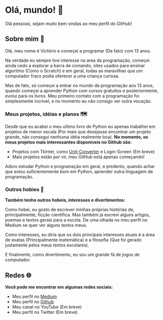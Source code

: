 # Olá, mundo! 👋
Olá pessoas, sejam muito bem vindas ao meu perfil do GitHub!
## Sobre mim 🙂
Olá, meu nome é Victório e começei a programar (De fato) com 13 anos. 

Na verdade eu sempre tive interesse na area da programação, começei ainda cedo a explorar a barra de comando, sites usados para ensinar algoritmo (Como o Scratch) e em geral, todas as maravilhas que um computador fraco podia oferecer a uma criança curiosa.

Mas de fato, só começei a entrar no mundo da programação aos 13 anos, quando começei a aprender Python com cursos gratuitos e posteriormente, evolui para os livros. Meu primeiro contato com a programação foi simplesmente incrível, e no momento eu não consigo ver outra vocação.

### Meus projetos, idéias e planos 🗺️

Desde que eu acabei o meu ultimo livro de Python eu apenas trabalhei em projetos de menor escala (Por mais que desejasse encontrar um projeto grande, não consegui nenhuma idéia realmente boa). **No momento, os meus projetos mais interessantes disponíveis no Github são:**
* Projetos com Tkinter, como [Unit-Converter](https://github.com/VictorioMaculan/unit-converter) e Login-Screen (Em breve)
* Mais projetos estão por vir, meu GitHub está apenas começando!

Adoro estudar Python e programação em geral, e predento, quando achar que estou suficientemente bom em Python, aprender outra linguagem de programação.

### Outros hobies 📘

**Também tenho outros hobeis, interesses e divertimentos:**

Como hobei, eu gosto de escrever minhas próprias histórias de, principalmente, ficção cientifica. Mas também já escrevi alguns artigos, poemas e textos gerais para a escola. De uma olhada no meu perfil no Medium se quer ver alguns textos meus.

Como interesses, eu diria que os dois principais interesses atuais é a área de exatas (Principalmente matemática) e a filosofia (Que foi gerado justamente pelos meus textos escolares).

E finalmente, como divertimento, eu sou um grande fã de jogos de computador.

## Redes 🌐
**Você pode me encontrar em algumas redes sociais:**
* Meu perfil no [Medium](https://medium.com/@vicmaculan)
* Meu perfil no [Github](https://github.com/VictorioMaculan)
* Meu canal no YouTube (Em breve)
* Meu perfil no Twitter (Em breve)
